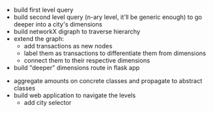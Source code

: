 + build first level query
+ build second level query (n-ary level, it'll be generic enough) to go deeper
  into a city's dimensions
+ build networkX digraph to traverse hierarchy
+ extend the graph:
  + add transactions as new nodes
  + label them as transactions to differentiate them from dimensions
  + connect them to their respective dimensions
+ build "deeper" dimensions route in flask app
- aggregate amounts on concrete classes and propagate to abstract classes
- build web application to navigate the levels
    - add city selector
